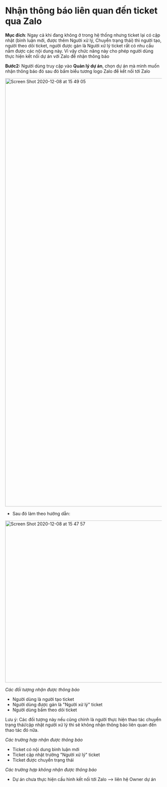 # Nhận thông báo liên quan đến ticket qua Zalo 

**Mục đích**: Ngay cả khi đang không ở trong hệ thống nhưng ticket lại có cập nhật  (bình luận mới, được thêm Người xử lý, Chuyển trạng thái) thì người tạo, người theo dõi ticket, người được gán là Người xử lý ticket rất có nhu cầu nắm được các nội dung này. Vì vậy chức năng này cho phép người dùng thực hiện kết nối dự án với Zalo để nhận thông báo

**Bước2:** Người dùng truy cập vào **Quản lý dự án**, chọn dự án mà mình muốn nhận thông báo đó sau đó bấm biểu tương logo Zalo để kết nối tới Zalo

<img width="1375" alt="Screen Shot 2020-12-08 at 15 49 05" src="https://user-images.githubusercontent.com/73808891/101461059-f7b4bb00-396c-11eb-8818-339affaaa6a5.png">

- Sau đó làm theo hướng dẫn:

<img width="520" alt="Screen Shot 2020-12-08 at 15 47 57" src="https://user-images.githubusercontent.com/73808891/101461226-2a5eb380-396d-11eb-8727-4e912f91b86b.png">


*Các đối tượng nhận được thông báo* 

- Người dùng là người tạo ticket
- Người dùng được gán là "Người xử lý" ticket
- Người dùng bấm theo dõi ticket


Lưu ý: Các đối tượng này nếu cũng chính là người thực hiện thao tác chuyển trạng thái/cập nhật người xử lý thì sẽ không nhận thông báo liên quan đến thao tác đó nữa.

*Các trường hợp nhận được thông báo* 

- Ticket có nội dung bình luận mới
- Ticket cập nhật trường "Người xử lý" ticket
- Ticket được chuyển trạng thái

*Các trường hợp không nhận được thông báo* 

- Dự án chưa thực hiện cấu hình kết nối tới Zalo --> liên hệ Owner dự án



